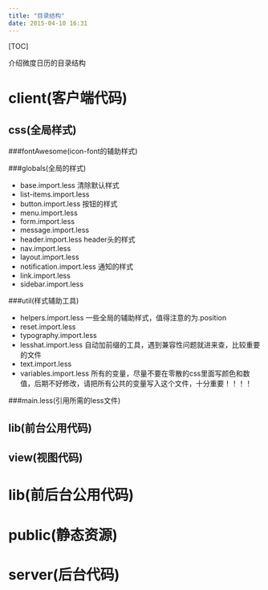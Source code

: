 ```yaml
---
title: "目录结构"
date: 2015-04-10 16:31
---
```

[TOC]


介绍微度日历的目录结构

client(客户端代码)
========


css(全局样式)
-------

###fontAwesome(icon-font的辅助样式)


###globals(全局的样式)

- base.import.less                          清除默认样式
- list-items.import.less                    
- button.import.less                        按钮的样式
- menu.import.less
- form.import.less        
- message.import.less
- header.import.less                        header头的样式
- nav.import.less
- layout.import.less      
- notification.import.less                  通知的样式
- link.import.less        
- sidebar.import.less 

###util(样式辅助工具)

- helpers.import.less                       一些全局的辅助样式，值得注意的为.position
- reset.import.less     
- typography.import.less
- lesshat.import.less                       自动加前缀的工具，遇到兼容性问题就进来查，比较重要的文件
- text.import.less    
- variables.import.less                     所有的变量，尽量不要在零散的css里面写颜色和数值，后期不好修改，请把所有公共的变量写入这个文件，十分重要！！！！

###main.less(引用所需的less文件)

lib(前台公用代码)
-------



view(视图代码)
-------


lib(前后台公用代码)
=======


public(静态资源)
======


server(后台代码)
======
